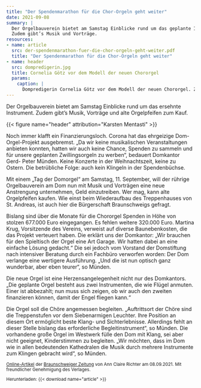 ```yaml
---
title: "Der Spendenmarathon für die Chor-Orgeln geht weiter"
date: 2021-09-08
summary: | 
  Der Orgelbauverein bietet am Samstag Einblicke rund um das geplante Instrument.
  Zudem gibt’s Musik und Vorträge.
resources:
- name: article
  src: der-spendenmarathon-fuer-die-chor-orgeln-geht-weiter.pdf
  title: "Der Spendenmarathon für die Chor-Orgeln geht weiter"
- name: header
  src: dompredigerin.jpg
  title: Cornelia Götz vor dem Modell der neuen Chororgel
  params:
    caption: |
      Dompredigerin Cornelia Götz vor dem Modell der neuen Chororgel. Zu sehen im Dom.
---
```


Der Orgelbauverein bietet am Samstag Einblicke rund um das ersehnte
Instrument. Zudem gibt’s Musik, Vorträge und alte Orgelpfeifen zum
Kauf.

{{< figure name="header" attribution="Karsten Mentasti" >}}

Noch immer klafft ein Finanzierungsloch.
Corona hat das ehrgeizige Dom-Orgel-Projekt
ausgebremst. „Da wir keine musikalischen
Veranstaltungen anbieten konnten, hatten wir auch keine
Chance, Spenden zu sammeln und für unsere geplanten
Zwillingsorgeln zu werben“, bedauert Domkantor Gerd-
Peter Münden. Keine Konzerte in der Weihnachtszeit,
keine zu Ostern. Die betrübliche Folge: auch kein
Klingeln in der Spendenbüchse.

Mit einem „Tag der Domorgel“ am Samstag, 11.&nbsp;September, will der rührige Orgelbauverein am Dom nun
mit Musik und Vorträgen eine neue Anstrengung
unternehmen, Geld einzutreiben. Wer mag, kann alte
Orgelpfeifen kaufen. Wie einst beim Wiederaufbau des
Treppenhauses von St. Andreas, ist auch hier die
Bürgerschaft Braunschweigs gefragt.

Bislang sind über die Monate für die Chororgel Spenden
in Höhe von stolzen 677.000&nbsp;Euro eingegangen. Es
fehlen weitere 320.000&nbsp;Euro. Martina Krug, Vorsitzende
des Vereins, verweist auf diverse Baunebenkosten, die
das Projekt verteuert haben. Die erklärt uns der
Domkantor: „Wir brauchen für den Spieltisch der Orgel
eine Art Garage. Wir hatten dabei an eine einfache
Lösung gedacht.“ Die sei jedoch vom Vorstand der
Domstiftung nach intensiver Beratung durch ein
Fachbüro verworfen worden: Der Dom verlange eine
wertigere Ausführung. „Und die ist nun optisch ganz
wunderbar, aber eben teurer“, so Münden.

Die neue Orgel ist eine Herzensangelegenheit nicht nur
des Domkantors. „Die geplante Orgel besteht aus zwei
Instrumenten, die wie Flügel anmuten. Einer ist
abbezahlt; nun muss sich zeigen, ob wir auch den
zweiten finanzieren können, damit der Engel fliegen
kann.“

Die Orgel soll die Chöre angemessen begleiten.
„Auftrittsort der Chöre sind die Treppenstufen vor dem
Siebenarmigen Leuchter. Ihre Position an diesem Ort
ermöglicht beste Klang- und Sichterlebnisse. Allerdings
fehlt an dieser Stelle bislang das erforderliche
Begleitinstrument“, so Münden. Die vorhandene große
Orgel im Westwerk fülle den Dom mit Klang, sei aber
nicht geeignet, Kinderstimmen zu begleiten. „Wir
möchten, dass im Dom wie in allen bedeutenden
Kathedralen die Musik durch mehrere Instrumente zum
Klingen gebracht wird“, so Münden.

<small>

[Online-Artikel](https://braunschweiger-zeitung.de/article233266533.html) der [Braunschweiger Zeitung](https://braunschweiger-zeitung.de) von Ann Claire Richter am 08.09.2021.
Mit freundlicher Genehmigung des Verlages.

Herunterladen: {{< download name="article" >}}

</small>
